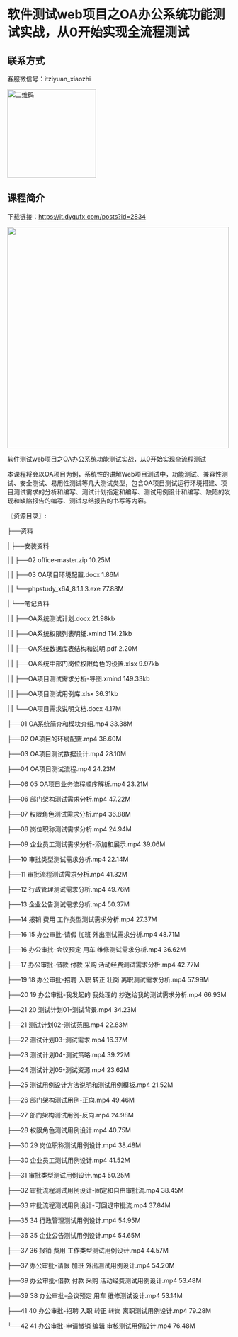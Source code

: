 # 软件测试web项目之OA办公系统功能测试实战，从0开始实现全流程测试

## 联系方式

客服微信号：itziyuan_xiaozhi

<img src="https://ziyuanyun.oss-cn-guangzhou.aliyuncs.com/common/20240614073449/666b82192834a.jpg" width="200" height="200" alt="二维码">

## 课程简介

下载链接：https://it.dyqufx.com/posts?id=2834

<img src="https://ziyuanyun.oss-cn-guangzhou.aliyuncs.com/yun/20240515184344/664491e0c113a.jpg" width="500" alt="">

  软件测试web项目之OA办公系统功能测试实战，从0开始实现全流程测试



 本课程将会以OA项目为例，系统性的讲解Web项目测试中，功能测试、兼容性测试、安全测试、易用性测试等几大测试类型，包含OA项目测试运行环境搭建、项目测试需求的分析和编写、测试计划指定和编写、测试用例设计和编写、缺陷的发现和缺陷报告的编写、测试总结报告的书写等内容。

 〖资源目录〗:

 ├──资料

 | ├──安装资料

 | | ├──02 office-master.zip 10.25M

 | | ├──03 OA项目环境配置.docx 1.86M

 | | └──phpstudy_x64_8.1.1.3.exe 77.88M

 | └──笔记资料

 | | ├──OA系统测试计划.docx 21.98kb

 | | ├──OA系统权限列表明细.xmind 114.21kb

 | | ├──OA系统数据库表结构和说明.pdf 2.20M

 | | ├──OA系统中部门岗位权限角色的设置.xlsx 9.97kb

 | | ├──OA项目测试需求分析-导图.xmind 149.33kb

 | | ├──OA项目测试用例库.xlsx 36.31kb

 | | └──OA项目需求说明文档.docx 4.17M

 ├──01 OA系统简介和模块介绍.mp4 33.38M

 ├──02 OA项目的环境配置.mp4 36.60M

 ├──03 OA项目测试数据设计.mp4 28.10M

 ├──04 OA项目测试流程.mp4 24.23M

 ├──06 05 OA项目业务流程顺序解析.mp4 23.21M

 ├──06 部门架构测试需求分析.mp4 47.22M

 ├──07 权限角色测试需求分析.mp4 36.88M

 ├──08 岗位职称测试需求分析.mp4 24.94M

 ├──09 企业员工测试需求分析-添加和展示.mp4 39.06M

 ├──10 审批类型测试需求分析.mp4 22.14M

 ├──11 审批流程测试需求分析.mp4 41.32M

 ├──12 行政管理测试需求分析.mp4 49.76M

 ├──13 企业公告测试需求分析.mp4 50.37M

 ├──14 报销 费用 工作类型测试需求分析.mp4 27.37M

 ├──16 15 办公审批-请假 加班 外出测试需求分析.mp4 48.71M

 ├──16 办公审批-会议预定 用车 维修测试需求分析.mp4 36.62M

 ├──17 办公审批-借款 付款 采购 活动经费测试需求分析.mp4 42.77M

 ├──19 18 办公审批-招聘 入职 转正 壮岗 离职测试需求分析.mp4 57.99M

 ├──20 19 办公审批-我发起的 我处理的 抄送给我的测试需求分析.mp4 66.93M

 ├──21 20 测试计划01-测试背景.mp4 34.23M

 ├──21 测试计划02-测试范围.mp4 22.83M

 ├──22 测试计划03-测试需求.mp4 16.37M

 ├──23 测试计划04-测试策略.mp4 39.22M

 ├──24 测试计划05-测试资源.mp4 23.62M

 ├──25 测试用例设计方法说明和测试用例模板.mp4 21.52M

 ├──26 部门架构测试用例-正向.mp4 49.46M

 ├──27 部门架构测试用例-反向.mp4 24.98M

 ├──28 权限角色测试用例设计.mp4 40.75M

 ├──30 29 岗位职称测试用例设计.mp4 38.48M

 ├──30 企业员工测试用例设计.mp4 41.52M

 ├──31 审批类型测试用例设计.mp4 50.25M

 ├──32 审批流程测试用例设计-固定和自由审批流.mp4 38.45M

 ├──33 审批流程测试用例设计-可回退审批流.mp4 37.84M

 ├──35 34 行政管理测试用例设计.mp4 54.95M

 ├──36 35 企业公告测试用例设计.mp4 54.65M

 ├──37 36 报销 费用 工作类型测试用例设计.mp4 44.57M

 ├──37 办公审批-请假 加班 外出测试用例设计.mp4 54.20M

 ├──39 办公审批-借款 付款 采购 活动经费测试用例设计.mp4 53.48M

 ├──39 38 办公审批-会议预定 用车 维修测试设计.mp4 53.14M

 ├──41 40 办公审批-招聘 入职 转正 转岗 离职测试用例设计.mp4 79.28M

 └──42 41 办公审批-申请撤销 编辑 审核测试用例设计.mp4 76.48M

  